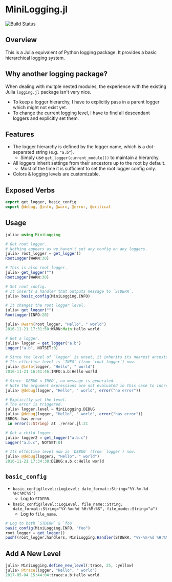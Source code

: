 # MiniLogging.jl

[![Build Status](https://travis-ci.org/colinfang/MiniLogging.jl.svg?branch=master)](https://travis-ci.org/colinfang/MiniLogging.jl)

## Overview

This is a Julia equivalent of Python logging package. It provides a basic hierarchical logging system.

## Why another logging package?

When dealing with multple nested modules, the experience with the existing Julia `logging.jl` package isn't very nice.

- To keep a logger hierarchy, I have to explicitly pass in a parent logger which might not exist yet.
- To change the current logging level, I have to find all descendant loggers and explicitly set them.

## Features

- The logger hierarchy is defined by the logger name, which is a dot-separated string (e.g. `"a.b"`).
    - Simply use `get_logger(current_module())` to maintain a hierarchy.
- All loggers inherit settings from their ancestors up to the root by default.
    - Most of the time it is sufficient to set the root logger config only.
- Colors & logging levels are customizable.

## Exposed Verbs

```julia
export get_logger, basic_config
export @debug, @info, @warn, @error, @critical
```

## Usage

```julia
julia> using MiniLogging

# Get root logger.
# Nothing appears as we haven't set any config on any loggers.
julia> root_logger = get_logger()
RootLogger(WARN:30)

# This is also root logger.
julia> get_logger("")
RootLogger(WARN:30)

# Set root config.
# It inserts a handler that outputs message to `STDERR`.
julia> basic_config(MiniLogging.INFO)

# It changes the root logger level.
julia> get_logger("")
RootLogger(INFO:20)

julia> @warn(root_logger, "Hello", " world")
2016-11-21 17:31:50:WARN:Main:Hello world

# Get a logger.
julia> logger = get_logger("a.b")
Logger("a.b", NOTSET:0)

# Since the level of `logger` is unset, it inherits its nearest ancestor's level.
# Its effective level is `INFO` (from `root_logger`) now.
julia> @info(logger, "Hello", " world")
2016-11-21 16:41:46:INFO:a.b:Hello world

# Since `DEBUG < INFO`, no message is generated.
# Note the argument expressions are not evaluated in this case to increase performance.
julia> @debug(logger, "Hello", " world", error("no error"))

# Explicitly set the level.
# The error is triggered.
julia> logger.level = MiniLogging.DEBUG
julia> @debug(logger, "Hello", " world", error("has error"))
ERROR: has error
 in error(::String) at ./error.jl:21

# Get a child logger.
julia> logger2 = get_logger("a.b.c")
Logger("a.b.c", NOTSET:0)

# Its effective level now is `DEBUG` (from `logger`) now.
julia> @debug(logger2, "Hello", " world")
2016-11-21 17:34:38:DEBUG:a.b.c:Hello world

```

## `basic_config`

- `basic_config(level::LogLevel; date_format::String="%Y-%m-%d %H:%M:%S")`
    - Log to `STDERR`.
- `basic_config(level::LogLevel, file_name::String; date_format::String="%Y-%m-%d %H:%M:%S", file_mode::String="a")`
    - Log to `file_name`.

```julia
# Log to both `STDERR` & `foo`.
basic_config(MiniLogging.INFO, "foo")
root_logger = get_logger()
push!(root_logger.handlers, MiniLogging.Handler(STDERR, "%Y-%m-%d %H:%M:%S”))
```


## Add A New Level


```julia
julia> MiniLogging.define_new_level(:trace, 25, :yellow)
julia> @trace(logger, "Hello", " world")
2017-05-04 15:44:04:trace:a.b:Hello world
```